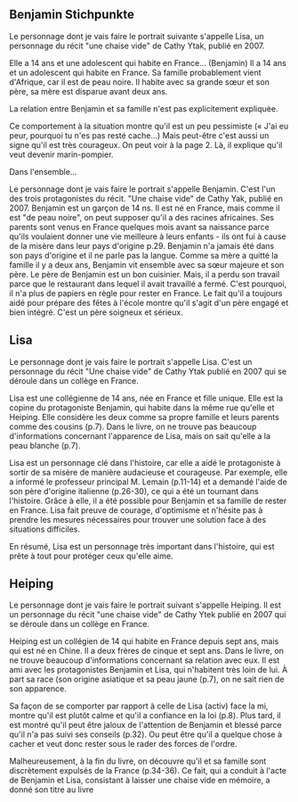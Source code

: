 ## Benjamin Stichpunkte

Le personnage dont je vais faire le portrait suivante s'appelle Lisa, un personnage du récit "une chaise vide" de Cathy Ytak, publié en 2007.

Elle a 14 ans et une adolescent qui habite en France… (Benjamin) Il a 14 ans et un adolescent qui habite en France. Sa famille probablement vient d'Afrique, car il est de peau noire. Il habite avec sa grande sœur et son père, sa mère est disparue avant deux ans.

La relation entre Benjamin et sa famille n'est pas explicitement  expliquèe.

Ce comportement à la situation montre qu'il est un peu pessimiste (« J'ai eu peur, pourquoi tu n'es pas resté cache...) Mais peut-être c'est aussi un signe qu'il est très courageux. On peut voir à la page 2. Là, il explique qu'il veut devenir marin-pompier. 


Dans l'ensemble…

Le personnage dont je vais faire le portrait s'appelle Benjamin. C'est l'un des trois protagonistes du récit. "Une chaise vide" de Cathy Yak, publié en 2007.
Benjamin est un garçon de 14 ns. Il est né en France, mais comme il est "de peau noire", on peut supposer qu'il a des racines africaines. Ses parents sont venus en France quelques mois avant sa naissance parce qu'ils voulaient donner une vie meilleure à leurs enfants - ils ont fui à cause de la misère dans leur pays d'origine p.29.
Benjamin n'a jamais été dans son pays d'origine et il ne parle pas la langue.
Comme sa mère a quitté la famille il y a deux ans, Benjamin vit ensemble avec sa sœur majeure et son père. 
Le père de Benjamin est un bon cuisinier. Mais, il a perdu son travail parce que le restaurant dans lequel il avait travaillé a fermé.
C'est pourquoi, il n'a plus de papiers en règle pour rester en France. Le fait qu'il a toujours aidé pour prépare des fêtes à l'école montre qu'il s'agit d'un père engagé et bien intégré. C'est un père soigneux et sérieux.

## Lisa

Le personnage dont je vais faire le portrait s'appelle Lisa. C'est un personnage du récit "Une chaise vide" de Cathy Ytak publié en 2007 qui se déroule dans un collège en France.

Lisa est une collégienne de 14 ans, née en France et fille unique. Elle est la copine du protagoniste Benjamin, qui habite dans la même rue qu'elle et Heiping. Elle considère les deux comme sa propre famille et leurs parents comme des cousins (p.7). Dans le livre, on ne trouve pas beaucoup d'informations concernant l'apparence de Lisa, mais on sait qu'elle a la peau blanche (p.7).

Lisa est un personnage clé dans l'histoire, car elle a aidé le protagoniste à sortir de sa misère de manière audacieuse et courageuse. Par exemple, elle a informé le professeur principal M. Lemain (p.11-14) et a demandé l'aide de son père d'origine italienne (p.26-30), ce qui a été un tournant dans l'histoire. Grâce à elle, il a été possible pour Benjamin et sa famille de rester en France.
Lisa fait preuve de courage, d'optimisme et n'hésite pas à prendre les mesures nécessaires pour trouver une solution face à des situations difficiles. 

En résumé, Lisa est un personnage très important dans l'histoire, qui est prête à tout pour protéger ceux qu'elle aime.

## Heiping

Le personnage dont je vais faire le portrait suivant s'appelle Heiping. Il est un personnage du récit "une chaise vide" de Cathy Ytek publié en 2007 qui se déroule dans un collège en France.

Heiping est un collégien de 14 qui habite en France depuis sept ans, mais qui est né en Chine. Il a deux frères de cinque et sept ans. Dans le livre, on ne trouve beaucoup d'informations concernant sa relation avec eux. Il est ami avec les protagonistes Benjamin et Lisa, qui n'habitent très loin de lui. À part sa race (son origine asiatique et sa peau jaune (p.7), on ne sait rien de son apparence.

Sa façon de se comporter par rapport à celle de Lisa (activ) face la mi, montre qu'il est plutôt calme et qu'il a confiance en la loi (p.8). Plus tard, il est montré qu'il peut être jaloux de l'attention de Benjamin et blessé parce qu'il n'a pas suivi ses conseils (p.32). Ou peut être qu'il a quelque chose à cacher et veut donc rester sous le rader des forces de l'ordre.

Malheureusement, à la fin du livre, on découvre qu'il et sa famille sont discrètement expulsés de la France (p.34-36). Ce fait, qui a conduit à l'acte de Benjamin et Lisa, consistant à laisser une chaise vide en mémoire, a donné son titre au livre